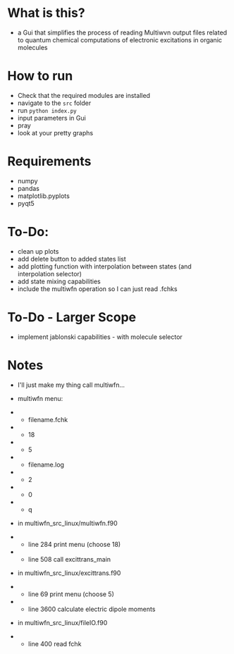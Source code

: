 # What is this?
- a Gui that simplifies the process of reading Multiwvn output files related to quantum chemical computations of electronic excitations in organic molecules

# How to run
- Check that the required modules are installed
- navigate to the `src` folder
- run `python index.py`
- input parameters in Gui
- pray
- look at your pretty graphs

# Requirements
- numpy
- pandas
- matplotlib.pyplots
- pyqt5

# To-Do:
- clean up plots
- add delete button to added states list
- add plotting function with interpolation between states (and interpolation selector)
- add state mixing capabilities
- include the multiwfn operation so I can just read .fchks

# To-Do - Larger Scope
- implement jablonski capabilities - with molecule selector

# Notes
- I'll just make my thing call multiwfn...


- multiwfn menu:
- - filename.fchk
- - 18
- - 5
- - filename.log
- - 2
- - 0
- - q


- in multiwfn_src_linux/multiwfn.f90 
- - line 284 print menu (choose 18)
- - line 508 call excittrans_main

- in multiwfn_src_linux/excittrans.f90
- - line 69 print menu (choose 5)
- - line 3600 calculate electric dipole moments

- in multiwfn_src_linux/fileIO.f90
- - line 400 read fchk
